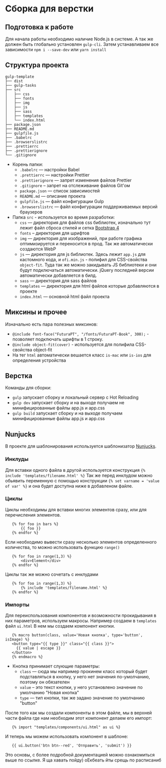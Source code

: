 # Сборка для верстки

## Подготовка к работе

Для начала работы необходимо наличие Node.js в системе. А так же должен быть глобально установлен `gulp-cli`.
Затем устанавливаем все зависимости `npm i --save-dev` или `yarn install`

## Структура проекта

```
gulp-template
├── dist
├── gulp-tasks
├── src
│   ├── css
│   ├── fonts
│   ├── img
│   ├── js
│   ├── sass
│   ├── templates
│   └── index.html
├── package.json
├── README.md
├── gulpfile.js
├── .babelrc
├── .browserslistrc
├── .prettierrc
├── .prettierignore
└── .gitignore
```

- Корень папки:
  - `.babelrc` — настройки Babel
  - `.prettierrc` — настройки Prettier
  - `.prettierignore` — запрет изменения файлов Prettier
  - `.gitignore` – запрет на отслеживание файлов Git'ом
  - `package.json` — список зависимостей
  - `README.md` — описание проекта
  - `gulpfile.js` — файл конфигурации Gulp
  - `.browserslistrc` — файл конфигурации поддерживаемых версий браузеров
- Папка `src` - используется во время разработки:
  - `css` — директория для файлов css библиотек, изначально тут лежит файл сброса стилей и сетка [Bootstrap 4](https://getbootstrap.com/)
  - `fonts` – директория для шрифтов
  - `img` — директория для изображений, при работе графика оптимизируется и переносится в прод. Так же автоматически создаются WebP
  - `js` — директория для js библиотек. Здесь лежит `app.js` для кастомного кода, и `ofi.min.js` - полифил для CSS-свойства `object-fit`. Туда так же можно закидывать JS библиотеки и они будут подключаться автоматически. jQuery последней версии автоматически добавляется в билд.
  - `sass` — директория для sass файлов
  - `templates` — директория для html файлов которые добавляются в проекте
  - `index.html` — основной html файл проекта

## Миксины и прочее

Изначально есть пара полезных миксинов:

- `@include font-face("FuturaPT", "/fonts/FuturaPT-Book", 300);` - позволяет подключать шрифты в 1 строку.
- `@include object-fit(cover)` - используется для полифила CSS-свойства object-fit
- На тег `html` автоматически вешается класс `is-mac` или `is-ios` для определения устройства

## Верстка

Команды для сборки:

- `gulp` запускает сборку и локальный сервер с Hot Reloading
- `gulp dev` запускает сборку и на выходе получаем не минифицированные файлы app.js и app.css
- `gulp build` запускает сборку и на выходе получаем минифицированные файлы app.js и app.css

## Nunjucks

В проекте для шаблонирования используется шаблонизатор [Nunjucks](https://mozilla.github.io/nunjucks/templating.html).

### Инклуды

Для вставки одного файла в другой используется конструкция `{% include 'templates/filename.html' %}`
Так же перед инклудом можно обьявить переменную с помощью конструкции `{% set varname = 'value of var' %}` и она будет доступна ниже в добавленом файле.

### Циклы

Циклы необходимы для вставки многих элементов сразу, или для перечисления элементов.

```
   {% for foo in bars %}
       {{ foo }}
   {% endfor %}
```

Если необходимо вывести сразу несколько элементов определенного количества, то можно использовать функцию `range()`

```
   {% for foo in range(1,3) %}
       <div>Element</div>
   {% endfor %}
```

Циклы так же можно сочетать с инклудами

```
   {% for foo in range(1,3) %}
       {% include 'templates/filename.html' %}
   {% endfor %}
```

### Импорты

Для переиспользования компонентов и возможности прокидывания в них параметров, используем макросы. Например создаем в `templates` файл `ui.html`
В нем мы создаем компонент кнопки.

```
   {% macro button(class, value='Новая кнопка', type='button', isImage) %}
   <button type="{{ type }}" class="{{ class }}">
     {{ value | escape }}
   </button>
   {% endmacro %}
```

- Кнопка принимает слующие параметры:
  - `class` — сюда мы например прокинем класс который будет подставляться в кнопку, у него нет значения по-умолчанию, поэтому он обязателен
  - `value` – это текст кнопки, у него установлено значение по умолчанию "Новая кнопка"
  - `type` — тип кнопки, так же задано значение по умолчанию "button"

После того как мы создали компоненты в этом файле, мы в верхней части файла где нам необходим этот компонент делаем его импорт:

```
   {% import "templates/components/ui.html" as ui %}
```

И теперь мы можем использовать компонент в шаблоне:

```
   {{ ui.button('btn btn--red', 'Отправить', 'submit') }}
```

Это основы, с более подробной документацией можно ознакомиться выше по ссылке.
Я ща хавать пойду)  оЕкбеать йты срещь по расписаниб